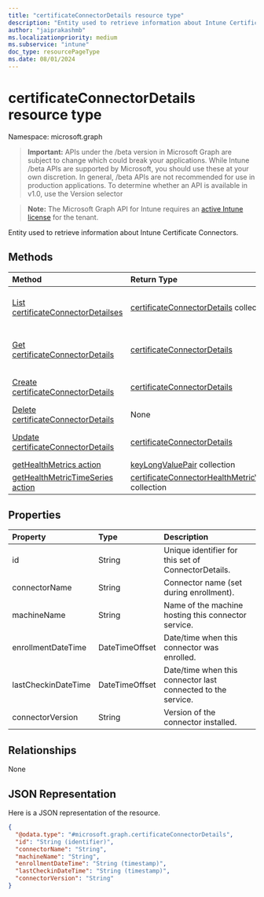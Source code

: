 ```yaml
---
title: "certificateConnectorDetails resource type"
description: "Entity used to retrieve information about Intune Certificate Connectors."
author: "jaiprakashmb"
ms.localizationpriority: medium
ms.subservice: "intune"
doc_type: resourcePageType
ms.date: 08/01/2024
---
```


# certificateConnectorDetails resource type

Namespace: microsoft.graph

> **Important:** APIs under the /beta version in Microsoft Graph are subject to change which could break your applications. While Intune /beta APIs are supported by Microsoft, you should use these at your own discretion. In general, /beta APIs are not recommended for use in production applications. To determine whether an API is available in v1.0, use the Version selector

> **Note:** The Microsoft Graph API for Intune requires an [active Intune license](https://go.microsoft.com/fwlink/?linkid=839381) for the tenant.

Entity used to retrieve information about Intune Certificate Connectors.

## Methods
|Method|Return Type|Description|
|:---|:---|:---|
|[List certificateConnectorDetailses](../api/intune-raimportcerts-certificateconnectordetails-list.md)|[certificateConnectorDetails](../resources/intune-raimportcerts-certificateconnectordetails.md) collection|List properties and relationships of the [certificateConnectorDetails](../resources/intune-raimportcerts-certificateconnectordetails.md) objects.|
|[Get certificateConnectorDetails](../api/intune-raimportcerts-certificateconnectordetails-get.md)|[certificateConnectorDetails](../resources/intune-raimportcerts-certificateconnectordetails.md)|Read properties and relationships of the [certificateConnectorDetails](../resources/intune-raimportcerts-certificateconnectordetails.md) object.|
|[Create certificateConnectorDetails](../api/intune-raimportcerts-certificateconnectordetails-create.md)|[certificateConnectorDetails](../resources/intune-raimportcerts-certificateconnectordetails.md)|Create a new [certificateConnectorDetails](../resources/intune-raimportcerts-certificateconnectordetails.md) object.|
|[Delete certificateConnectorDetails](../api/intune-raimportcerts-certificateconnectordetails-delete.md)|None|Deletes a [certificateConnectorDetails](../resources/intune-raimportcerts-certificateconnectordetails.md).|
|[Update certificateConnectorDetails](../api/intune-raimportcerts-certificateconnectordetails-update.md)|[certificateConnectorDetails](../resources/intune-raimportcerts-certificateconnectordetails.md)|Update the properties of a [certificateConnectorDetails](../resources/intune-raimportcerts-certificateconnectordetails.md) object.|
|[getHealthMetrics action](../api/intune-raimportcerts-certificateconnectordetails-gethealthmetrics.md)|[keyLongValuePair](../resources/intune-shared-keylongvaluepair.md) collection||
|[getHealthMetricTimeSeries action](../api/intune-raimportcerts-certificateconnectordetails-gethealthmetrictimeseries.md)|[certificateConnectorHealthMetricValue](../resources/intune-raimportcerts-certificateconnectorhealthmetricvalue.md) collection||

## Properties
|Property|Type|Description|
|:---|:---|:---|
|id|String|Unique identifier for this set of ConnectorDetails.|
|connectorName|String|Connector name (set during enrollment).|
|machineName|String|Name of the machine hosting this connector service.|
|enrollmentDateTime|DateTimeOffset|Date/time when this connector was enrolled.|
|lastCheckinDateTime|DateTimeOffset|Date/time when this connector last connected to the service.|
|connectorVersion|String|Version of the connector installed.|

## Relationships
None

## JSON Representation
Here is a JSON representation of the resource.
<!-- {
  "blockType": "resource",
  "keyProperty": "id",
  "@odata.type": "microsoft.graph.certificateConnectorDetails"
}
-->
``` json
{
  "@odata.type": "#microsoft.graph.certificateConnectorDetails",
  "id": "String (identifier)",
  "connectorName": "String",
  "machineName": "String",
  "enrollmentDateTime": "String (timestamp)",
  "lastCheckinDateTime": "String (timestamp)",
  "connectorVersion": "String"
}
```